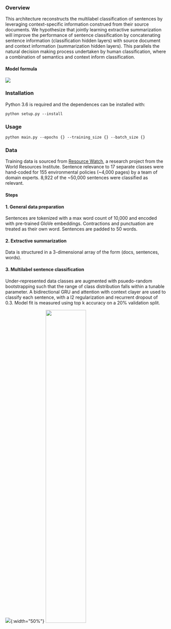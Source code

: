### Overview

This architecture reconstructs the multilabel classification of sentences by leveraging context-specific information construed from their source documents. We hypothesize that jointly learning extractive summarization will improve the performance of sentence classification by concatenating sentence information (classification hidden layers) with source document and context information (summarization hidden layers). This parallels the natural decision making process undertaken by human classification, where a combination of semantics and context inform classification. 

#### Model formula

![](https://raw.githubusercontent.com/JohnMBrandt/text-classification/master/img/model-formula.png)

### Installation  
Python 3.6 is required and the dependences can be installed with:

 ```
 python setup.py --install
 ```
### Usage

```
python main.py --epochs {} --training_size {} --batch_size {}
```

### Data
Training data is sourced from [Resource Watch](https://www.climatewatchdata.org/), a research project from the World Resources Institute. Sentence relevance to 17 separate classes were hand-coded for 155 environmental policies (~4,000 pages) by a team of domain experts. 8,922 of the ~50,000 sentences were classified as relevant. 

#### Steps

#### 1. General data preparation
Sentences are tokenized with a max word count of 10,000 and encoded with pre-trained GloVe embeddings. Contractions and punctuation are treated as their own word. Sentences are padded to 50 words.

#### 2. Extractive summarization
Data is structured in a 3-dimensional array of the form (docs, sentences, words). 

#### 3. Multilabel sentence classification
Under-represented data classes are augmented with psuedo-random bootstrapping such that the range of class distribution falls within a tunable parameter. A bidirectional GRU and attention with context clayer are used to classify each sentence, with a l2 regularization and recurrent dropout of 0.3. Model fit is measured using top k accuracy on a 20% validation split.

![](https://raw.githubusercontent.com/JohnMBrandt/text-classification/master/img/top_3_acc.png){:width="50%"}
<img src="https://raw.githubusercontent.com/JohnMBrandt/text-classification/master/img/top_3_acc.png" width="50%">

